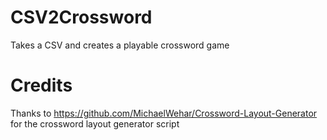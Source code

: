 # CSV2Crossword
Takes a CSV and creates a playable crossword game

# Credits
Thanks to https://github.com/MichaelWehar/Crossword-Layout-Generator for the crossword layout generator script
